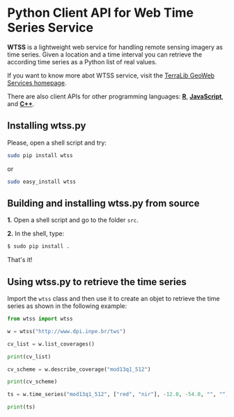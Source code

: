 # Python Client API for Web Time Series Service

**WTSS** is a lightweight web service for handling remote sensing imagery as time series. Given a location and a time interval you can retrieve the according time series as a Python list of real values.

If you want to know more abot WTSS service, visit the [TerraLib GeoWeb Services homepage](https://github.com/e-sensing/tws).

There are also client APIs for other programming languages: **[R](https://github.com/e-sensing/wtss.r)**, **[JavaScript](https://github.com/e-sensing/wtss.js)**, and **[C++](https://github.com/e-sensing/wtss.cxx)**.

## Installing wtss.py

Please, open a shell script and try:
```bash
sudo pip install wtss
```

or
```bash
sudo easy_install wtss
```

## Building and installing wtss.py from source

**1.** Open a shell script and go to the folder ```src```.

**2.** In the shell, type:
```bash
$ sudo pip install .
```
That's it!

## Using wtss.py to retrieve the time series

Import the ```wtss``` class and then use it to create an objet to retrieve the time series as shown in the following example:

```python
from wtss import wtss

w = wtss("http://www.dpi.inpe.br/tws")

cv_list = w.list_coverages()

print(cv_list)

cv_scheme = w.describe_coverage("mod13q1_512")

print(cv_scheme)

ts = w.time_series("mod13q1_512", ["red", "nir"], -12.0, -54.0, "", "")

print(ts)
```

